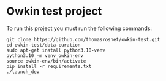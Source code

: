 # Owkin test project

To run this project you must run the following commands:

```
git clone https://github.com/thomasrosnet/owkin-test.git
cd owkin-test/data-curation
sudo apt-get install python3.10-venv
python3.10 -m venv owkin-env
source owkin-env/bin/activate
pip install -r requirements.txt
./launch_dev
```
